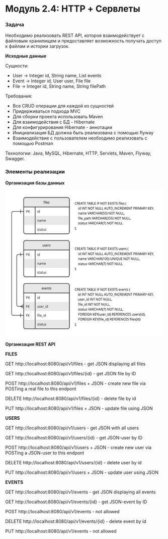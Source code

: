 # Модуль 2.4: HTTP + Сервлеты

### Задача 

Необходимо реализовать REST API, которое взаимодействует с файловым хранилищем и предоставляет возможность получать доступ к файлам и истории загрузок.

**Исходные данные**

Сущности:
* User -> Integer id, String name, List<Event> events
* Event -> Integer id, User user, File file
* File -> Integer id, String name, String filePath

Требования:
* Все CRUD операции для каждой из сущностей
* Придерживаться подхода MVC
* Для сборки проекта использовать Maven
* Для взаимодействия с БД - Hibernate
* Для конфигурирования Hibernate - аннотации
* Инициализация БД должна быть реализована с помощью flyway
* Взаимодействие с пользователем необходимо реализовать с помощью Postman

Технологии: Java, MySQL, Hibernate, HTTP, Servlets, Maven, Flyway, Swagger.

### Элементы реализации

**Организация базы данных**

<img alt="DB-Scheme.jpg" height="463" src="DB-Scheme.jpg" width="540"/>

**Организация REST API**

**FILES**

GET http://localhost:8080/api/v1/files - get JSON displaying all files 

GET http://localhost:8080/api/v1/files/{id} - get JSON file by ID

POST http://localhost:8080/api/v1/files + JSON - create new file via POSTing a real file to this endpont

DELETE http://localhost:8080/api/v1/files/{id} - delete file by id

PUT http://localhost:8080/api/v1/files + JSON - update file using JSON

**USERS**

GET http://localhost:8080/api/v1/users - get JSON with all users

GET http://localhost:8080/api/v1/users/{id} - get JSON-user by ID

POST http://localhost:8080/api/v1/users + JSON - create new user via POSTing a JSON-user to this endpont

DELETE http://localhost:8080/api/v1/users/{id} - delete user by id

PUT http://localhost:8080/api/v1/users + JSON - update user using JSON

**EVENTS**

GET http://localhost:8080/api/v1/events - get JSON displaying all events 

GET http://localhost:8080/api/v1/events/{id} - get JSON-event by ID

POST http://localhost:8080/api/v1/events - not allowed

DELETE http://localhost:8080/api/v1/events/{id} - delete event by id

PUT http://localhost:8080/api/v1/events - not allowed
